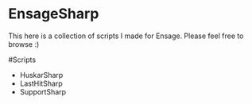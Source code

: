 # EnsageSharp
This here is a collection of scripts I made for Ensage. Please feel free to browse :)

#Scripts
* HuskarSharp
* LastHitSharp
* SupportSharp

